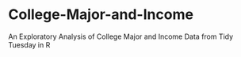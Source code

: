 # College-Major-and-Income
An Exploratory Analysis of College Major and Income Data from Tidy Tuesday in R 

